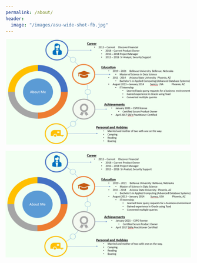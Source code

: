 ```yaml
---
permalink: /about/
header:
  image: "/images/asu-wide-shot-fb.jpg"
---
```


<p align="center">
  <img src="/images/aboutMePic.PNG" width="500" height' >
</p>

![plot](/images/aboutMePic.PNG)
